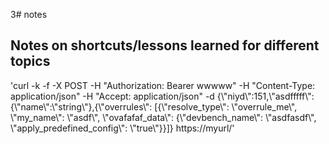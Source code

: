 3# notes

## Notes on shortcuts/lessons learned for different topics

'curl -k -f -X POST -H "Authorization: Bearer wwwww" -H "Content-Type: application/json" -H "Accept: application/json" -d {\\"niyd\\":151,\\"asdfffff\\":{\\"name\\":\\"string\\"},{\\"overrules\\": [{\\"resolve_type\\": \\"overrule_me\\", \\"my_name\\": \\"asdf\\", \\"ovafafaf_data\\": {\\"devbench_name\\": \\"asdfasdf\\", \\"apply_predefined_config\\": \\"true\\"}}]} https://myurl/'
